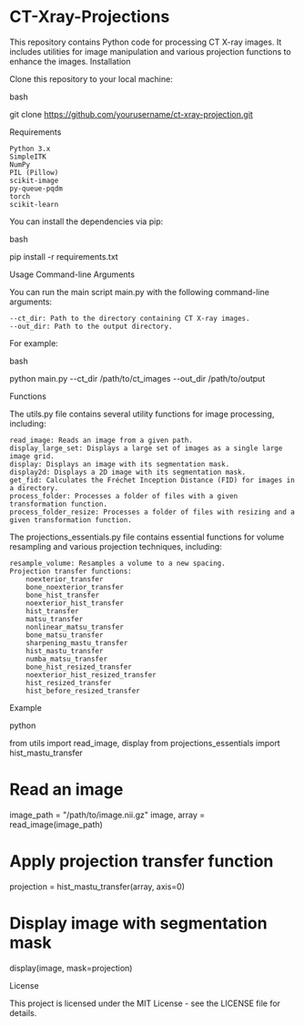 # CT-Xray-Projections

This repository contains Python code for processing CT X-ray images. It includes utilities for image manipulation and various projection functions to enhance the images.
Installation

Clone this repository to your local machine:

bash

git clone https://github.com/yourusername/ct-xray-projection.git

Requirements

    Python 3.x
    SimpleITK
    NumPy
    PIL (Pillow)
    scikit-image
    py-queue-pqdm
    torch
    scikit-learn

You can install the dependencies via pip:

bash

pip install -r requirements.txt

Usage
Command-line Arguments

You can run the main script main.py with the following command-line arguments:

    --ct_dir: Path to the directory containing CT X-ray images.
    --out_dir: Path to the output directory.

For example:

bash

python main.py --ct_dir /path/to/ct_images --out_dir /path/to/output

Functions

The utils.py file contains several utility functions for image processing, including:

    read_image: Reads an image from a given path.
    display_large_set: Displays a large set of images as a single large image grid.
    display: Displays an image with its segmentation mask.
    display2d: Displays a 2D image with its segmentation mask.
    get_fid: Calculates the Fréchet Inception Distance (FID) for images in a directory.
    process_folder: Processes a folder of files with a given transformation function.
    process_folder_resize: Processes a folder of files with resizing and a given transformation function.

The projections_essentials.py file contains essential functions for volume resampling and various projection techniques, including:

    resample_volume: Resamples a volume to a new spacing.
    Projection transfer functions:
        noexterior_transfer
        bone_noexterior_transfer
        bone_hist_transfer
        noexterior_hist_transfer
        hist_transfer
        matsu_transfer
        nonlinear_matsu_transfer
        bone_matsu_transfer
        sharpening_mastu_transfer
        hist_mastu_transfer
        numba_matsu_transfer
        bone_hist_resized_transfer
        noexterior_hist_resized_transfer
        hist_resized_transfer
        hist_before_resized_transfer

Example

python

from utils import read_image, display
from projections_essentials import hist_mastu_transfer

# Read an image
image_path = "/path/to/image.nii.gz"
image, array = read_image(image_path)

# Apply projection transfer function
projection = hist_mastu_transfer(array, axis=0)

# Display image with segmentation mask
display(image, mask=projection)

License

This project is licensed under the MIT License - see the LICENSE file for details.
